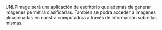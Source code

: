 UNLPImage será una aplicación de escritorio que además de generar imágenes permitirá clasificarlas. Tambien se podrá acceder a imagenes almacenadas en nuestra computadora a través de información sobre las mismas.